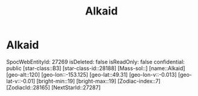 ﻿---
title: "Alkaid"
location: [49.31,-153.125,120]
type: Station
tags:
- astro/Star

---

# Alkaid

SpocWebEntityId: 27269
isDeleted: false
isReadOnly: false
confidential: public
[star-class::B3]
[star-class-id::28188]
[Mass-sol::]
[name::Alkaid]
[geo-alt::120]
[geo-lon::-153.125]
[geo-lat::49.31]
[geo-lon-v::-0.013]
[geo-lat-v::-0.01]
[bright-min::19]
[bright-max::19]
[Zodiac-index::7]
[ZodiacId::28165]
[NextStarId::27287]

